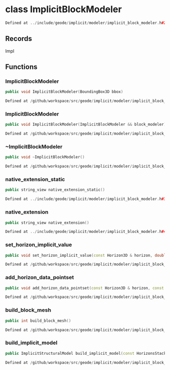 # class ImplicitBlockModeler

```cpp
Defined at ../include/geode/implicit/modeler/implicit_block_modeler.h#28
```

## Records

Impl



## Functions

### ImplicitBlockModeler

```cpp
public void ImplicitBlockModeler(BoundingBox3D bbox)
```

```cpp
Defined at /github/workspace/src/geode/implicit/modeler/implicit_block_modeler.cpp#154
```

### ImplicitBlockModeler

```cpp
public void ImplicitBlockModeler(ImplicitBlockModeler && block_modeler)
```

```cpp
Defined at /github/workspace/src/geode/implicit/modeler/implicit_block_modeler.cpp#159
```

### ~ImplicitBlockModeler

```cpp
public void ~ImplicitBlockModeler()
```

```cpp
Defined at /github/workspace/src/geode/implicit/modeler/implicit_block_modeler.cpp#165
```

### native_extension_static

```cpp
public string_view native_extension_static()
```

```cpp
Defined at ../include/geode/implicit/modeler/implicit_block_modeler.h#35
```

### native_extension

```cpp
public string_view native_extension()
```

```cpp
Defined at ../include/geode/implicit/modeler/implicit_block_modeler.h#41
```

### set_horizon_implicit_value

```cpp
public void set_horizon_implicit_value(const Horizon3D & horizon, double implicit_value)
```

```cpp
Defined at /github/workspace/src/geode/implicit/modeler/implicit_block_modeler.cpp#167
```

### add_horizon_data_pointset

```cpp
public void add_horizon_data_pointset(const Horizon3D & horizon, const PointSet3D & pointset, double weight)
```

```cpp
Defined at /github/workspace/src/geode/implicit/modeler/implicit_block_modeler.cpp#173
```

### build_block_mesh

```cpp
public int build_block_mesh()
```

```cpp
Defined at /github/workspace/src/geode/implicit/modeler/implicit_block_modeler.cpp#179
```

### build_implicit_model

```cpp
public ImplicitStructuralModel build_implicit_model(const HorizonsStack3D & horizons_stack)
```

```cpp
Defined at /github/workspace/src/geode/implicit/modeler/implicit_block_modeler.cpp#185
```



